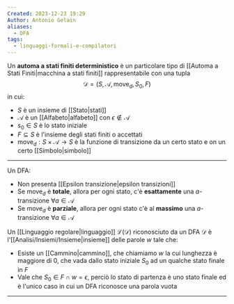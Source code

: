 ```yaml
---
Created: 2023-12-23 19:29
Author: Antonio Gelain
aliases:
  - DFA
tags:
  - linguaggi-formali-e-compilatori
---
```


Un **automa a stati finiti deterministico** è un particolare tipo di [[Automa a Stati Finiti|macchina a stati finiti]] rappresentabile con una tupla
$$\mathcal{D} = (S, \mathcal{A}, \text{move}_{d}, S_{0}, F)$$
in cui:
- $S$ è un insieme di [[Stato|stati]]
- $\mathcal{A}$ è un [[Alfabeto|alfabeto]] con $\epsilon \notin \mathcal{A}$
- $s_{0} \in S$ è lo stato iniziale
- $F \subseteq S$ è l'insieme degli stati finiti o accettati
- $\text{move}_{d} : S \times \mathcal{A} \rightarrow S$ è la funzione di transizione da un certo stato e on un certo [[Simbolo|simbolo]]

---

Un DFA:
- Non presenta [[Epsilon transizione|epsilon transizioni]]
- Se $\text{move}_{d}$ è **totale**, allora per ogni stato, c'è **esattamente** una $a$-transizione $\forall a \in \mathcal{A}$
- Se $\text{move}_{d}$ è **parziale**, allora per ogni stato c'è al **massimo** una $a$-transizione $\forall a \in \mathcal{A}$

Un [[Linguaggio regolare|linguaggio]] $\mathcal{L(D)}$ riconosciuto da un DFA $\mathcal{D}$ è l'[[Analisi/Insiemi/Insieme|insieme]] delle parole $w$ tale che:
- Esiste un [[Cammino|cammino]], che chiamiamo $w$ la cui lunghezza è maggiore di 0, che vada dallo stato iniziale $S_{0}$ ad un qualche stato finale in $F$
- Vale che $S_{0} \in F \cap w = \epsilon$, perciò lo stato di partenza è uno stato finale ed è l'unico caso in cui un DFA riconosce una parola vuota

---

